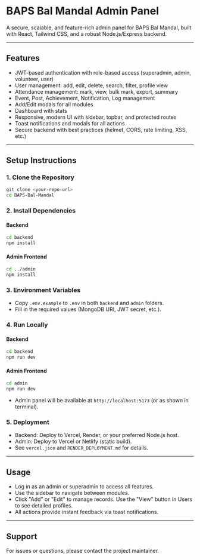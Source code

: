 # BAPS Bal Mandal Admin Panel

A secure, scalable, and feature-rich admin panel for BAPS Bal Mandal, built with React, Tailwind CSS, and a robust Node.js/Express backend.

---

## Features
- JWT-based authentication with role-based access (superadmin, admin, volunteer, user)
- User management: add, edit, delete, search, filter, profile view
- Attendance management: mark, view, bulk mark, export, summary
- Event, Post, Achievement, Notification, Log management
- Add/Edit modals for all modules
- Dashboard with stats
- Responsive, modern UI with sidebar, topbar, and protected routes
- Toast notifications and modals for all actions
- Secure backend with best practices (helmet, CORS, rate limiting, XSS, etc.)

---

## Setup Instructions

### 1. **Clone the Repository**
```bash
git clone <your-repo-url>
cd BAPS-Bal-Mandal
```

### 2. **Install Dependencies**
#### Backend
```bash
cd backend
npm install
```
#### Admin Frontend
```bash
cd ../admin
npm install
```

### 3. **Environment Variables**
- Copy `.env.example` to `.env` in both `backend` and `admin` folders.
- Fill in the required values (MongoDB URI, JWT secret, etc.).

### 4. **Run Locally**
#### Backend
```bash
cd backend
npm run dev
```
#### Admin Frontend
```bash
cd admin
npm run dev
```
- Admin panel will be available at `http://localhost:5173` (or as shown in terminal).

### 5. **Deployment**
- Backend: Deploy to Vercel, Render, or your preferred Node.js host.
- Admin: Deploy to Vercel or Netlify (static build).
- See `vercel.json` and `RENDER_DEPLOYMENT.md` for details.

---

## Usage
- Log in as an admin or superadmin to access all features.
- Use the sidebar to navigate between modules.
- Click "Add" or "Edit" to manage records. Use the "View" button in Users to see detailed profiles.
- All actions provide instant feedback via toast notifications.

---

## Support
For issues or questions, please contact the project maintainer. 